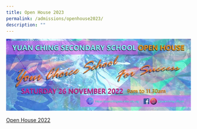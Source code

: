 ```yaml
---
title: Open House 2023
permalink: /admissions/openhouse2023/
description: ""
---
```

![2022](/images/openhouse2022.jpg)

[Open House 2022](https://yuanchingopenhouse.wixsite.com/ycoh)